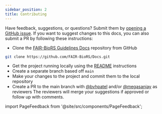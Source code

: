 ```yaml
---
sidebar_position: 2
title: Contributing
---
```


Have feedback, suggestions, or questions? Submit them by [opening a GitHub issue](https://github.com/FAIR-BioRS/Docs/issues). If you want to suggest changes to this docs, you can also submit a PR by following these instructions:

- Clone the [FAIR-BioRS Guidelines Docs](https://github.com/FAIR-BioRS/Docs.git) repository from GitHub

```sh
git clone https://github.com/FAIR-BioRS/Docs.git
```

- Get the project running locally using the [README](https://github.com/FAIR-BioRS/Docs/README.md) instructions
- Create a separate branch based off `main`
- Make your changes to the project and commit them to the local repository
- Create a PR to the main branch with [@bvhpatel](https://github.com/bvhpatel) and/or [@megasanjay](https://github.com/megasanjay) as reviewers The reviewers will merge your suggestions if approved or follow up with comments.

import PageFeedback from '@site/src/components/PageFeedback';

<PageFeedback />

